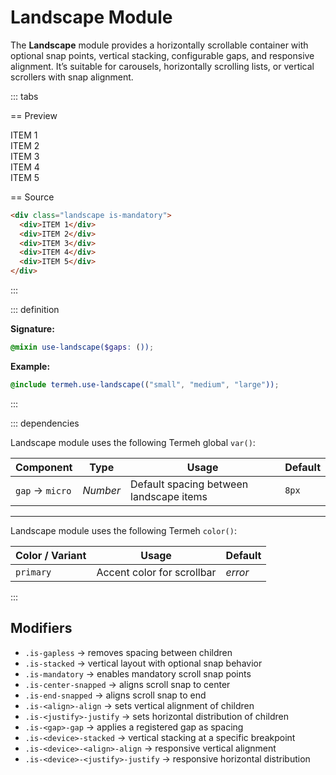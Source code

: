 # Landscape Module

The **Landscape** module provides a horizontally scrollable container with optional snap points, vertical stacking, configurable gaps, and responsive alignment.
It’s suitable for carousels, horizontally scrolling lists, or vertical scrollers with snap alignment.

::: tabs

== Preview

<!-- markdownlint-disable MD033 -->
<Preview height="5rem">
  <div class="demo">
    <div class="landscape is-mandatory">
      <div class="placeholder is-4x is-light">ITEM 1</div>
      <div class="placeholder is-4x">ITEM 2</div>
      <div class="placeholder is-4x is-light">ITEM 3</div>
      <div class="placeholder is-4x">ITEM 4</div>
      <div class="placeholder is-4x is-light">ITEM 5</div>
    </div>
  </div>
</Preview>
<!-- markdownlint-enable MD033 -->

== Source

```html
<div class="landscape is-mandatory">
  <div>ITEM 1</div>
  <div>ITEM 2</div>
  <div>ITEM 3</div>
  <div>ITEM 4</div>
  <div>ITEM 5</div>
</div>
```

:::

::: definition

**Signature:**

```scss
@mixin use-landscape($gaps: ());
```

**Example:**

```scss
@include termeh.use-landscape(("small", "medium", "large"));
```

:::

::: dependencies

Landscape module uses the following Termeh global `var()`:

| Component       | Type     | Usage                                   | Default |
| --------------- | -------- | --------------------------------------- | ------- |
| `gap` → `micro` | _Number_ | Default spacing between landscape items | `8px`   |

---

Landscape module uses the following Termeh `color()`:

| Color / Variant | Usage                      | Default |
| --------------- | -------------------------- | ------- |
| `primary`       | Accent color for scrollbar | _error_ |

:::

## Modifiers

- `.is-gapless` → removes spacing between children
- `.is-stacked` → vertical layout with optional snap behavior
- `.is-mandatory` → enables mandatory scroll snap points
- `.is-center-snapped` → aligns scroll snap to center
- `.is-end-snapped` → aligns scroll snap to end
- `.is-<align>-align` → sets vertical alignment of children
- `.is-<justify>-justify` → sets horizontal distribution of children
- `.is-<gap>-gap` → applies a registered gap as spacing
- `.is-<device>-stacked` → vertical stacking at a specific breakpoint
- `.is-<device>-<align>-align` → responsive vertical alignment
- `.is-<device>-<justify>-justify` → responsive horizontal distribution
